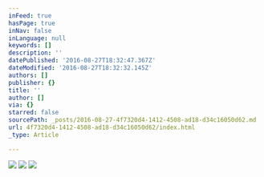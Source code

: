 ```yaml
---
inFeed: true
hasPage: true
inNav: false
inLanguage: null
keywords: []
description: ''
datePublished: '2016-08-27T18:32:47.367Z'
dateModified: '2016-08-27T18:32:32.145Z'
authors: []
publisher: {}
title: ''
author: []
via: {}
starred: false
sourcePath: _posts/2016-08-27-4f7320d4-1412-4508-ad18-d34c16050d62.md
url: 4f7320d4-1412-4508-ad18-d34c16050d62/index.html
_type: Article

---
```

![](https://the-grid-user-content.s3-us-west-2.amazonaws.com/16b4ba02-c0ed-448e-9d9e-ebdd032d284f.jpg)
![](https://the-grid-user-content.s3-us-west-2.amazonaws.com/72acfb0b-9447-4ac6-aad6-cbc23ee25a95.jpg)
![](https://the-grid-user-content.s3-us-west-2.amazonaws.com/2fe86cd6-1750-44c2-9f51-0e072deffcdf.jpg)